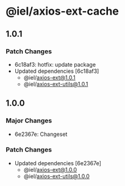# @iel/axios-ext-cache

## 1.0.1

### Patch Changes

- 6c18af3: hotfix: update package
- Updated dependencies [6c18af3]
  - @iel/axios-ext@1.0.1
  - @iel/axios-ext-utils@1.0.1

## 1.0.0

### Major Changes

- 6e2367e: Changeset

### Patch Changes

- Updated dependencies [6e2367e]
  - @iel/axios-ext@1.0.0
  - @iel/axios-ext-utils@1.0.0
